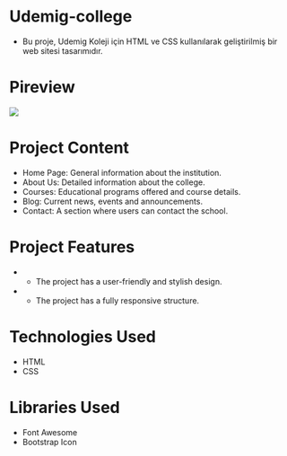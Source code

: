 # Udemig-college

- Bu proje, Udemig Koleji için HTML ve CSS kullanılarak geliştirilmiş bir web sitesi tasarımıdır.

# Pireview
![](/img/udemigApp.gif)

# Project Content

-  Home Page: General information about the institution.
-  About Us: Detailed information about the college.
-  Courses: Educational programs offered and course details.
-  Blog: Current news, events and announcements.
-  Contact: A section where users can contact the school.

# Project Features

- - The project has a user-friendly and stylish design.
- - The project has a fully responsive structure.

# Technologies Used

- HTML
- CSS

# Libraries Used

- Font Awesome
- Bootstrap Icon



